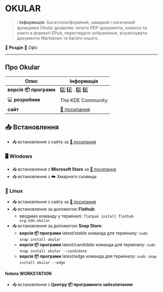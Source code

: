# OKULAR


> :information_source: **Інформація:** Багатоплатформний, швидкий і насичений функціями Okular дозволяє читати PDF-документи, комікси та книги в форматі EPub, переглядати зображення, візуалізувати документи Markdown та багато іншого.

:open_file_folder: **Розділ** :bookmark_tabs: *Офіс*

---

## Про Okular

| Опис                          | Інформація                              |
|-------------------------------|-----------------------------------------|
| **версія :package: програми** | :two: :four: . :zero: :eight: |
| :computer: **розробник**      | The KDE Community                       |
| **сайт**                      | [:link: посилання](https://okular.kde.org/) |

## :inbox_tray: Встановлення

- :inbox_tray: встановлення з сайту за [:link: посилання](https://okular.kde.org/download/)

### :desktop_computer: Windows

- :inbox_tray: встановлення з **Microsoft Store** за [:link: посилання](https://apps.microsoft.com/detail/9N41MSQ1WNM8?hl=uk-ua&gl=UA)
- :inbox_tray: встановлення з :cloud: Хмарного сховища

### :penguin: Linux

- :inbox_tray: встановлення з сайту за [:link: посилання](https://okular.kde.org/download/)
- :inbox_tray: встановлення за допомогою **Flathub**:
  - вводимо команду у терміналі: `flatpak install flathub org.kde.okular`
- :inbox_tray: встановлення за допомогою **Snap Store**:
  - **версія :package: програми** latest/stable команда для терміналу: `sudo snap install okular`
  - **версія :package: програми** latest/candidate команда для терміналу: `sudo snap install okular --candidate`
  - **версія :package: програми** latest/edge команда для терміналу: `sudo snap install okular --edge`

#### fedora WORKSTATION

- :inbox_tray: встановлення з **Центру :package: програмного забезпечення**
